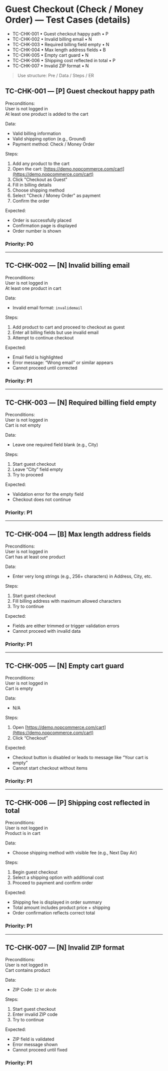 # Guest Checkout (Check / Money Order) — Test Cases (details)
- TC-CHK-001 • Guest checkout happy path • P
- TC-CHK-002 • Invalid billing email • N
- TC-CHK-003 • Required billing field empty • N
- TC-CHK-004 • Max length address fields • B
- TC-CHK-005 • Empty cart guard • N
- TC-CHK-006 • Shipping cost reflected in total • P
- TC-CHK-007 • Invalid ZIP format • N

> Use structure: Pre / Data / Steps / ER

## TC-CHK-001 — [P] Guest checkout happy path

Preconditions:  
User is not logged in  
At least one product is added to the cart

Data:  
- Valid billing information  
- Valid shipping option (e.g., Ground)  
- Payment method: Check / Money Order

Steps:  
1) Add any product to the cart  
2) Open the cart: [https://demo.nopcommerce.com/cart](https://demo.nopcommerce.com/cart)  
3) Click "Checkout as Guest"  
4) Fill in billing details  
5) Choose shipping method  
6) Select "Check / Money Order" as payment  
7) Confirm the order

Expected:  
- Order is successfully placed  
- Confirmation page is displayed  
- Order number is shown

### Priority: P0

---

## TC-CHK-002 — [N] Invalid billing email

Preconditions:  
User is not logged in  
At least one product in cart

Data:  
- Invalid email format: `invalidemail`

Steps:  
1) Add product to cart and proceed to checkout as guest  
2) Enter all billing fields but use invalid email  
3) Attempt to continue checkout

Expected:  
- Email field is highlighted  
- Error message: “Wrong email” or similar appears  
- Cannot proceed until corrected

### Priority: P1

---

## TC-CHK-003 — [N] Required billing field empty

Preconditions:  
User is not logged in  
Cart is not empty

Data:  
- Leave one required field blank (e.g., City)

Steps:  
1) Start guest checkout  
2) Leave “City” field empty  
3) Try to proceed

Expected:  
- Validation error for the empty field  
- Checkout does not continue

### Priority: P1

---

## TC-CHK-004 — [B] Max length address fields

Preconditions:  
User is not logged in  
Cart has at least one product

Data:  
- Enter very long strings (e.g., 256+ characters) in Address, City, etc.

Steps:  
1) Start guest checkout  
2) Fill billing address with maximum allowed characters  
3) Try to continue

Expected:  
- Fields are either trimmed or trigger validation errors  
- Cannot proceed with invalid data

### Priority: P1

---

## TC-CHK-005 — [N] Empty cart guard

Preconditions:  
User is not logged in  
Cart is empty

Data:  
- N/A

Steps:  
1) Open [https://demo.nopcommerce.com/cart](https://demo.nopcommerce.com/cart)  
2) Click “Checkout”

Expected:  
- Checkout button is disabled or leads to message like “Your cart is empty”  
- Cannot start checkout without items

### Priority: P1

---

## TC-CHK-006 — [P] Shipping cost reflected in total

Preconditions:  
User is not logged in  
Product is in cart

Data:  
- Choose shipping method with visible fee (e.g., Next Day Air)

Steps:  
1) Begin guest checkout  
2) Select a shipping option with additional cost  
3) Proceed to payment and confirm order

Expected:  
- Shipping fee is displayed in order summary  
- Total amount includes product price + shipping  
- Order confirmation reflects correct total

### Priority: P1

---

## TC-CHK-007 — [N] Invalid ZIP format

Preconditions:  
User is not logged in  
Cart contains product

Data:  
- ZIP Code: `12` or `abcde`

Steps:  
1) Start guest checkout  
2) Enter invalid ZIP code  
3) Try to continue

Expected:  
- ZIP field is validated  
- Error message shown  
- Cannot proceed until fixed

### Priority: P1
